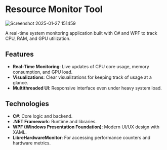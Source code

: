 # Resource Monitor Tool  
![Screenshot 2025-01-27 151459](https://github.com/user-attachments/assets/8d1695a2-64ad-406a-81f7-8a713aba29af)


A real-time system monitoring application built with C# and WPF to track CPU, RAM, and GPU utilization.
## Features  
- **Real-Time Monitoring**: Live updates of CPU core usage, memory consumption, and GPU load.
- **Visualizations**: Clear visualizations for keeping track of usage at a glance.
- **Multithreaded UI**: Responsive interface even under heavy system load.  

## Technologies  
- **C#**: Core logic and backend.  
- **.NET Framework**: Runtime and libraries.  
- **WPF (Windows Presentation Foundation)**: Modern UI/UX design with XAML.  
- **LibreHardwareMonitor**: For accessing performance counters and hardware metrics.  

